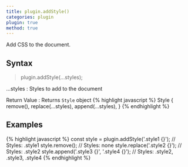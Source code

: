```yaml
---
title: plugin.addStyle()
categories: plugin
plugin: true
method: true
---
```

Add CSS to the document.

## Syntax
> plugin.addStyle(...styles);

...styles
: Styles to add to the document

Return Value
: Returns `Style` object
{% highlight javascript %}
Style {
  remove(),
  replace(...styles),
  append(...styles),
}
{% endhighlight %}

## Examples
{% highlight javascript %}
const style = plugin.addStyle('.style1 {}'); // Styles: .style1
style.remove(); // Styles: none
style.replace('.style2 {}'); // Styles: .style2
style.append('.style3 {}', '.style4 {}'); // Styles: .style2, .style3, .style4
{% endhighlight %}
